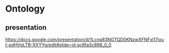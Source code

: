 # Ontology

## presentation

https://docs.google.com/presentation/d/1Lcnq83NGTQD0KNzwXFNFxl17jxut-pdHVgLTB-XXYYg/edit#slide=id.gc6fa3c898_0_0

